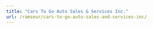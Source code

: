 ```yaml
---
title: "Cars To Go Auto Sales & Services Inc."
url: /ramseur/cars-to-go-auto-sales-and-services-inc/
---
```

